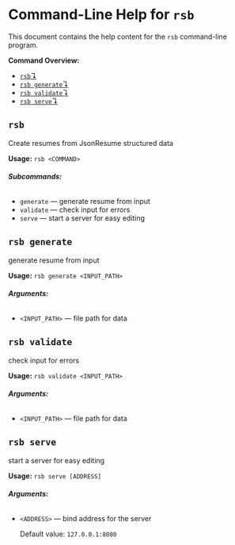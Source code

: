 # Command-Line Help for `rsb`

This document contains the help content for the `rsb` command-line program.

**Command Overview:**

* [`rsb`↴](#rsb)
* [`rsb generate`↴](#rsb-generate)
* [`rsb validate`↴](#rsb-validate)
* [`rsb serve`↴](#rsb-serve)

## `rsb`

Create resumes from JsonResume structured data

**Usage:** `rsb <COMMAND>`

###### **Subcommands:**

* `generate` — generate resume from input
* `validate` — check input for errors
* `serve` — start a server for easy editing



## `rsb generate`

generate resume from input

**Usage:** `rsb generate <INPUT_PATH>`

###### **Arguments:**

* `<INPUT_PATH>` — file path for data



## `rsb validate`

check input for errors

**Usage:** `rsb validate <INPUT_PATH>`

###### **Arguments:**

* `<INPUT_PATH>` — file path for data



## `rsb serve`

start a server for easy editing

**Usage:** `rsb serve [ADDRESS]`

###### **Arguments:**

* `<ADDRESS>` — bind address for the server

  Default value: `127.0.0.1:8080`



